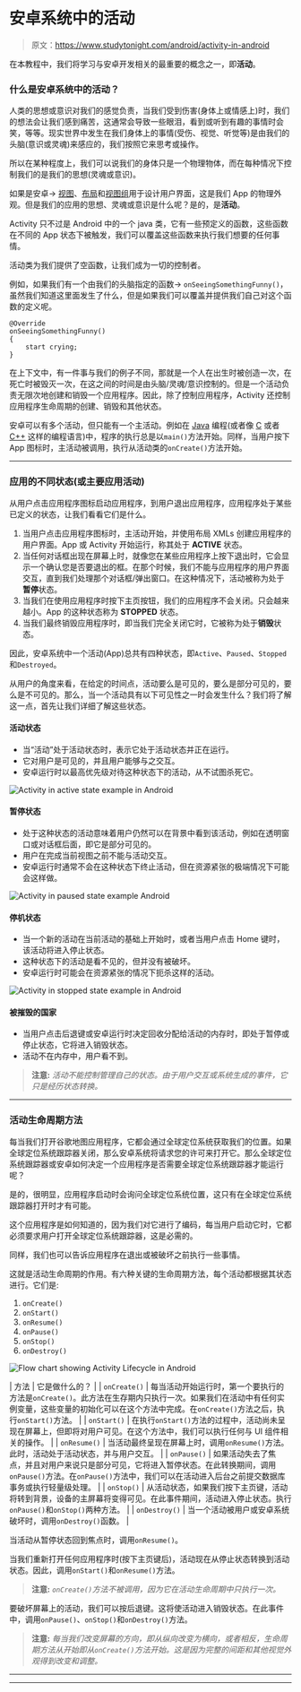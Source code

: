 # 安卓系统中的活动

> 原文：<https://www.studytonight.com/android/activity-in-android>

在本教程中，我们将学习与安卓开发相关的最重要的概念之一，即**活动**。

### 什么是安卓系统中的活动？

人类的思想或意识对我们的感觉负责，当我们受到伤害(身体上或情感上)时，我们的想法会让我们感到痛苦，这通常会导致一些眼泪，看到或听到有趣的事情时会笑，等等。现实世界中发生在我们身体上的事情(受伤、视觉、听觉等)是由我们的头脑(意识或灵魂)来感应的，我们按照它来思考或操作。

所以在某种程度上，我们可以说我们的身体只是一个物理物体，而在每种情况下控制我们的是我们的思想(灵魂或意识)。

如果是安卓→ [视图](introduction-to-views)、[布局](introduction-to-layouts)和[视图组](introduction-to-views)用于设计用户界面，这是我们 App 的物理外观。但是我们的应用的思想、灵魂或意识是什么呢？是的，是**活动**。

Activity 只不过是 Android 中的一个 java 类，它有一些预定义的函数，这些函数在不同的 App 状态下被触发，我们可以覆盖这些函数来执行我们想要的任何事情。

活动类为我们提供了空函数，让我们成为一切的控制者。

例如，如果我们有一个由我们的头脑指定的函数→ `onSeeingSomethingFunny()`，虽然我们知道这里面发生了什么，但是如果我们可以覆盖并提供我们自己对这个函数的定义呢。

```
@Override
onSeeingSomethingFunny() 
{
    start crying;
} 
```

在上下文中，有一件事与我们的例子不同，那就是一个人在出生时被创造一次，在死亡时被毁灭一次，在这之间的时间是由头脑/灵魂/意识控制的。但是一个活动负责无限次地创建和销毁一个应用程序。因此，除了控制应用程序，Activity 还控制应用程序生命周期的创建、销毁和其他状态。

安卓可以有多个活动，但只能有一个主活动。例如在 [Java](/java/overview-of-java.php) 编程(或者像 [C](/c/overview-of-c.php) 或者 [C++](/cpp/introduction-to-cpp.php) 这样的编程语言)中，程序的执行总是以`main()`方法开始。同样，当用户按下 App 图标时，主活动被调用，执行从活动类的`onCreate()`方法开始。

* * *

### 应用的不同状态(或主要应用活动)

从用户点击应用程序图标启动应用程序，到用户退出应用程序，应用程序处于某些已定义的状态，让我们看看它们是什么。

1.  当用户点击应用程序图标时，主活动开始，并使用布局 XMLs 创建应用程序的用户界面。App 或 Activity 开始运行，称其处于 **ACTIVE** 状态。
2.  当任何对话框出现在屏幕上时，就像您在某些应用程序上按下退出时，它会显示一个确认您是否要退出的框。在那个时候，我们不能与应用程序的用户界面交互，直到我们处理那个对话框/弹出窗口。在这种情况下，活动被称为处于**暂停**状态。
3.  当我们在使用应用程序时按下主页按钮，我们的应用程序不会关闭。只会越来越小。App 的这种状态称为 **STOPPED** 状态。
4.  当我们最终销毁应用程序时，即当我们完全关闭它时，它被称为处于**销毁**状态。

因此，安卓系统中一个活动(App)总共有四种状态，即`Active`、`Paused`、`Stopped`和`Destroyed`。

从用户的角度来看，在给定的时间点，活动要么是可见的，要么是部分可见的，要么是不可见的。那么，当一个活动具有以下可见性之一时会发生什么？我们将了解这一点，首先让我们详细了解这些状态。

#### 活动状态

*   当“活动”处于活动状态时，表示它处于活动状态并正在运行。
*   它对用户是可见的，并且用户能够与之交互。
*   安卓运行时以最高优先级对待这种状态下的活动，从不试图杀死它。

![Activity in active state example in Android](img/91dfdf947f2162fef7abcd3f34a76fea.png)

#### 暂停状态

*   处于这种状态的活动意味着用户仍然可以在背景中看到该活动，例如在透明窗口或对话框后面，即它是部分可见的。
*   用户在完成当前视图之前不能与活动交互。
*   安卓运行时通常不会在这种状态下终止活动，但在资源紧张的极端情况下可能会这样做。

![Activity in paused state example Android](img/0ec74cf60538ca3839663e7f3a7449a3.png)

#### 停机状态

*   当一个新的活动在当前活动的基础上开始时，或者当用户点击 Home 键时，该活动将进入停止状态。
*   这种状态下的活动是看不见的，但并没有被破坏。
*   安卓运行时可能会在资源紧张的情况下扼杀这样的活动。

![Activity in stopped state example in Android](img/85c8f025010ee807043355a4e3341428.png)

#### 被摧毁的国家

*   当用户点击后退键或安卓运行时决定回收分配给活动的内存时，即处于暂停或停止状态，它将进入销毁状态。
*   活动不在内存中，用户看不到。

> **注意:** *活动不能控制管理自己的状态。由于用户交互或系统生成的事件，它只是经历状态转换。*

* * *

### 活动生命周期方法

每当我们打开谷歌地图应用程序，它都会通过全球定位系统获取我们的位置。如果全球定位系统跟踪器关闭，那么安卓系统将请求您的许可来打开它。那么全球定位系统跟踪器或安卓如何决定一个应用程序是否需要全球定位系统跟踪器才能运行呢？

是的，很明显，应用程序启动时会询问全球定位系统位置，这只有在全球定位系统跟踪器打开时才有可能。

这个应用程序是如何知道的，因为我们对它进行了编码，每当用户启动它时，它都必须要求用户打开全球定位系统跟踪器，这是必需的。

同样，我们也可以告诉应用程序在退出或被破坏之前执行一些事情。

这就是活动生命周期的作用。有六种关键的生命周期方法，每个活动都根据其状态进行。它们是:

1.  `onCreate()`
2.  `onStart()`
3.  `onResume()`
4.  `onPause()`
5.  `onStop()`
6.  `onDestroy()`

![Flow chart showing Activity Lifecycle in Android](img/1c0347d705efb32469f4fdbbe1989389.png)

| 方法 | 它是做什么的？ |
| `onCreate()` | 每当活动开始运行时，第一个要执行的方法是`onCreate()`。此方法在生存期内只执行一次。如果我们在活动中有任何实例变量，这些变量的初始化可以在这个方法中完成。在`onCreate()`方法之后，执行`onStart()`方法。 |
| `onStart()` | 在执行`onStart()`方法的过程中，活动尚未呈现在屏幕上，但即将对用户可见。在这个方法中，我们可以执行任何与 UI 组件相关的操作。 |
| `onResume()` | 当活动最终呈现在屏幕上时，调用`onResume()`方法。此时，活动处于活动状态，并与用户交互。 |
| `onPause()` | 如果活动失去了焦点，并且对用户来说只是部分可见，它将进入暂停状态。在此转换期间，调用`onPause()`方法。在`onPause()`方法中，我们可以在活动进入后台之前提交数据库事务或执行轻量级处理。 |
| `onStop()` | 从活动状态，如果我们按下主页键，活动将转到背景，设备的主屏幕将变得可见。在此事件期间，活动进入停止状态。执行`onPause()`和`onStop()`两种方法。 |
| `onDestroy()` | 当一个活动被用户或安卓系统破坏时，调用`onDestroy()`函数。 |

当活动从暂停状态回到焦点时，调用`onResume()`。

当我们重新打开任何应用程序时(按下主页键后)，活动现在从停止状态转换到活动状态。因此，调用`onStart()`和`onResume()`方法。

> **注意:** *`onCreate()`方法不被调用，因为它在活动生命周期中只执行一次。*

要破坏屏幕上的活动，我们可以按后退键。这将使活动进入销毁状态。在此事件中，调用`onPause()`、`onStop()`和`onDestroy()`方法。

> **注意:** *每当我们改变屏幕的方向，即从纵向改变为横向，或者相反，生命周期方法从开始即从`onCreate()`方法开始。这是因为完整的间距和其他视觉外观得到改变和调整。*

* * *

* * *